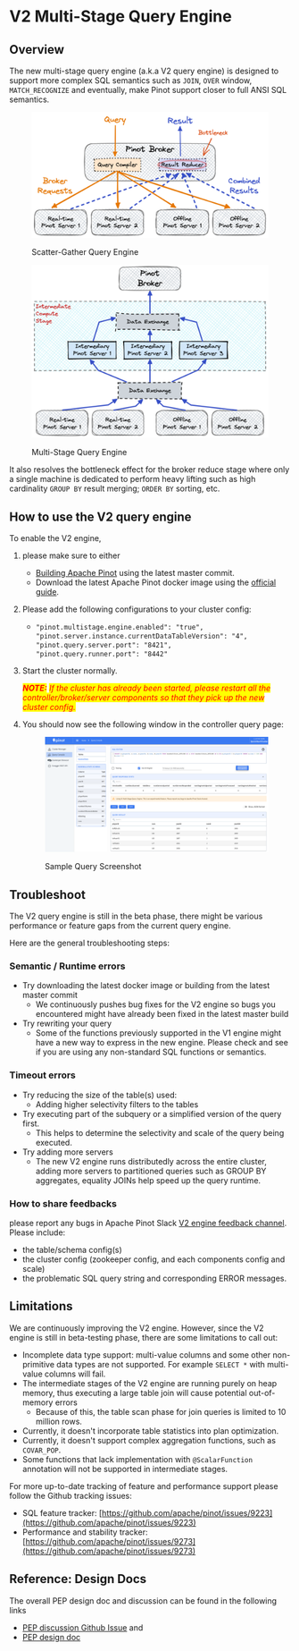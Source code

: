 # V2 Multi-Stage Query Engine

## Overview

The new multi-stage query engine (a.k.a V2 query engine) is designed to support more complex SQL semantics such as `JOIN`, `OVER` window, `MATCH_RECOGNIZE` and eventually, make Pinot support closer to full ANSI SQL semantics.&#x20;

<figure><img src="../../.gitbook/assets/Multi-Stage-Pinot-Query-Engine-v1.png" alt=""><figcaption><p>Scatter-Gather Query Engine</p></figcaption></figure>



<figure><img src="../../.gitbook/assets/Multi-Stage-Query-Engine-2.png" alt=""><figcaption><p>Multi-Stage Query Engine</p></figcaption></figure>

It also resolves the bottleneck effect for the broker reduce stage where only a single machine is dedicated to perform heavy lifting such as high cardinality `GROUP BY` result merging; `ORDER BY` sorting, etc.

## How to use the V2 query engine

To enable the V2 engine,&#x20;

1. please make sure to either&#x20;
   * [Building Apache Pinot](https://github.com/apache/pinot#building-pinot) using the latest master commit.
   * Download the latest Apache Pinot docker image using the [official guide](https://docs.pinot.apache.org/basics/getting-started/running-pinot-in-docker).
2. Please add the following configurations to your cluster config:
   * ```
     "pinot.multistage.engine.enabled": "true",
     "pinot.server.instance.currentDataTableVersion": "4",
     "pinot.query.server.port": "8421",
     "pinot.query.runner.port": "8442"
     ```
3.  Start the cluster normally.&#x20;

    _<mark style="color:red;">**NOTE:**</mark> <mark style="color:red;"></mark><mark style="color:red;">If the cluster has already been started, please restart all the controller/broker/server components so that they pick up the new cluster config.</mark>_
4.  You should now see the following window in the controller query page:

    <figure><img src="../../.gitbook/assets/image (51).png" alt=""><figcaption><p>Sample Query Screenshot</p></figcaption></figure>



## Troubleshoot

The V2 query engine is still in the beta phase, there might be various performance or feature gaps from the current query engine.&#x20;

Here are the general troubleshooting steps:

### Semantic / Runtime errors

* Try downloading the latest docker image or building from the latest master commit
  * We continuously pushes bug fixes for the V2 engine so bugs you encountered might have already been fixed in the latest master build
* Try rewriting your query
  * Some of the functions previously supported in the V1 engine might have a new way to express in the new engine. Please check and see if you are using any non-standard SQL functions or semantics.

### Timeout errors

* Try reducing the size of the table(s) used:
  * Adding higher selectivity filters to the tables
* Try executing part of the subquery or a simplified version of the query first.
  * This helps to determine the selectivity and scale of the query being executed.
* Try adding more servers
  * The new V2 engine runs distributedly across the entire cluster, adding more servers to partitioned queries such as GROUP BY aggregates, equality JOINs help speed up the query runtime.

### How to share feedbacks

please report any bugs in Apache Pinot Slack [V2 engine feedback channel](https://apache-pinot.slack.com/archives/C03Q4A11GC9). Please include:

* the table/schema config(s)&#x20;
* the cluster config (zookeeper config, and each components config and scale)
* the problematic SQL query string and corresponding ERROR messages.

## Limitations

We are continuously improving the V2 engine. However, since the V2 engine is still in beta-testing phase, there are some limitations to call out:

* Incomplete data type support: multi-value columns and some other non-primitive data types are not supported. For example `SELECT *` with multi-value columns will fail.
* The intermediate stages of the V2 engine are running purely on heap memory, thus executing a large table join will cause potential out-of-memory errors
  * Because of this, the table scan phase for join queries is limited to 10 million rows.
* Currently, it doesn't incorporate table statistics into plan optimization.
* Currently, it doesn't support complex aggregation functions, such as `COVAR_POP`.
* Some functions that lack implementation with `@ScalarFunction` annotation will not be supported in intermediate stages.

For more up-to-date tracking of feature and performance support please follow the Github tracking issues:

* SQL feature tracker: [https://github.com/apache/pinot/issues/9223](https://github.com/apache/pinot/issues/9223)
* Performance and stability tracker: [https://github.com/apache/pinot/issues/9273](https://github.com/apache/pinot/issues/9273)

## Reference: Design Docs

The overall PEP design doc and discussion can be found in the following links

* [PEP discussion Github Issue](https://github.com/apache/pinot/issues/8260)  and
* [PEP design doc](https://docs.google.com/document/d/10-vL\_bUrI-Pi2oYudWyUlQl9Kf0cLrW-Z8hGczkCPik/edit)



